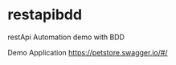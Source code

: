# restapibdd
restApi Automation demo with BDD

Demo Application  https://petstore.swagger.io/#/




 